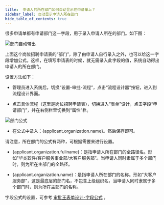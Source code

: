 ```yaml
---
title:  申请人的所在部门如何自动显示在申请单上？
sidebar_label: 自动显示申请人所在部门
hide_table_of_contents: true
--- 
```


很多申请单都有申请部门这一字段，用于录入申请人所在的部门。如下图：

![部门自动带出](/assets/workflow/department_takeout.png)

上面这个岗位招聘申请表的“部门”，除了由申请人自行录入之外，也可以给这一字段增加公式。这样，在填写申请表的时候，就无需录入此字段的值，系统自动得出申请人的所在部门。

设置方法如下：

- 管理员进入系统后，切换“设置-审批-流程”，点击“流程设计器”按钮，进入到流程设计界面。

- 点击具体流程（这里是岗位招聘申请表），切换进入“表单”设计，点击字段“申请部门”，并在右侧栏里切换到“属性”栏。

![部门公式](/assets/workflow/department.png)

- 在公式中录入：{applicant.organization.name}。然后保存即可。

请注意，所在部门的公式有两种，可根据需要来进行设置。

 - {applicant.organization.fullname}：是指申请人所在部门的全路径名。形如"华炎软件/客户服务事业部/大客户服务部”。当申请人同时隶属于多个部门时，则为所在主部门的全路径。 

 - {applicant.organization.name}：是指申请人所在部门的名称。形如“大客户服务部”，这是最底层的部门名，不包含上级组织名。当申请人同时隶属于多个部门时，则为所在主部门的名称。

字段公式的设置，可参考 [审批王表单设计-字段公式](/docs/workflow/help/admin_form#%E5%AD%97%E6%AE%B5%E5%85%AC%E5%BC%8F) 。
